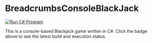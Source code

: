 # BreadcrumbsConsoleBlackJack

[![Run C# Program](https://github.com/ABergli/ConsoleBlackJack/actions/workflows/dotnet.yml/badge.svg)](https://github.com/ABergli/ConsoleBlackJack/actions/workflows/dotnet.yml)

This is a console-based Blackjack game written in C#. Click the badge above to see the latest build and execution status.


